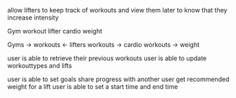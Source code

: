 <!-- Progressive Overload  -->
allow lifters to keep track of workouts and view them later to know that they increase intensity

<!-- models -->
Gym
workout
lifter
cardio 
weight

<!-- relationships -->
Gyms -> workouts <- lifters 
workouts -> cardio
workouts -> weight

<!-- User Stories -->

<!-- MVP -->

<!-- user is able to enter a workout that has many lifts -->

<!-- create a method to view every lift a lifter has done and a method to view every lift that relates to a certain workout -->
<!-- Triston -->
<!-- user is able to get all lifts associated with a workout -->
user is able to retrieve their previous workouts <!--halfway done -->
user is able to update workouttypes and lifts

<!-- Jose -->
<!-- user is able to create a profile -->
<!-- user is able to add multiples gyms -->


<!-- Stretch goals -->
user is able to set goals
share progress with another user
get recommended weight for a lift
user is able to set a start time and end time
